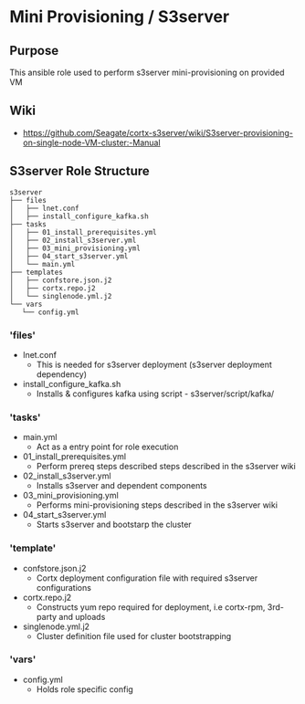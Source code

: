 # Mini Provisioning / S3server

## Purpose
 This ansible role used to perform s3server mini-provisioning on provided VM
 
## Wiki 
- https://github.com/Seagate/cortx-s3server/wiki/S3server-provisioning-on-single-node-VM-cluster:-Manual

## S3server Role Structure

 ```
s3server
├── files
│   ├── lnet.conf
│   ├── install_configure_kafka.sh
├── tasks
│   ├── 01_install_prerequisites.yml
│   ├── 02_install_s3server.yml
│   ├── 03_mini_provisioning.yml
│   ├── 04_start_s3server.yml
│   └── main.yml
├── templates
│   ├── confstore.json.j2
│   ├── cortx.repo.j2
│   └── singlenode.yml.j2
└── vars
    └── config.yml
```

### 'files'

- lnet.conf
    - This is needed for s3server deployment (s3server deployment dependency)
- install_configure_kafka.sh
    -  Installs & configures kafka using script - s3server/script/kafka/

### 'tasks'

- main.yml
    - Act as a entry point for role execution
- 01_install_prerequisites.yml
    - Perform prereq steps described steps described in the s3server wiki
- 02_install_s3server.yml
    - Installs s3server and dependent components
- 03_mini_provisioning.yml
    - Performs mini-provisioning steps described in the s3server wiki
- 04_start_s3server.yml
    - Starts s3server and bootstarp the cluster

### 'template'

- confstore.json.j2
    - Cortx deployment configuration file with required s3server configurations 
- cortx.repo.j2
    - Constructs yum repo required for deployment, i.e cortx-rpm, 3rd-party and uploads
- singlenode.yml.j2
    - Cluster definition file used for cluster bootstrapping

### 'vars'
- config.yml
    - Holds role specific config